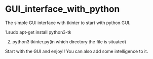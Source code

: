 # GUI_interface_with_python
The simple GUI interface with tkinter to start with python GUI.

1.sudo apt-get install python3-tk

2. python3 tkinter.py(in which directory the file is situated)

Start with the GUI and enjoy!! You can also add some intelligence to it.
